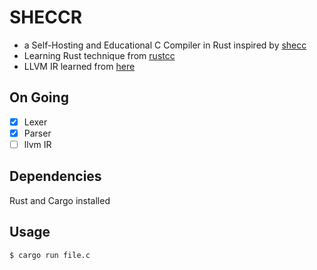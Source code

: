 # SHECCR

- a Self-Hosting and Educational C Compiler in Rust inspired by [shecc](https://github.com/jserv/shecc)
- Learning Rust technique from [rustcc](https://github.com/ClementTsang/rustcc/)
- LLVM IR learned from [here](https://mapping-high-level-constructs-to-llvm-ir.readthedocs.io/en/latest/README.html)

On Going 
--------
- [x] Lexer  
- [x] Parser  
- [ ] llvm IR   

Dependencies
------------
Rust and Cargo installed


Usage 
-----
```script
$ cargo run file.c
```
